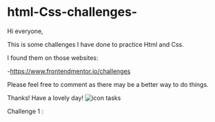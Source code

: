 # html-Css-challenges-

Hi everyone, 

This is some challenges I have done to practice Html and Css.

I found them on those websites:

-https://www.frontendmentor.io/challenges



Please feel free to comment as there may be a better way to do things.

Thanks! Have a lovely day!
![icon tasks](https://user-images.githubusercontent.com/91636757/235398921-18e12ac6-0d1d-43fb-9f74-b8a721d6f0f6.png)


Challenge 1 : 
